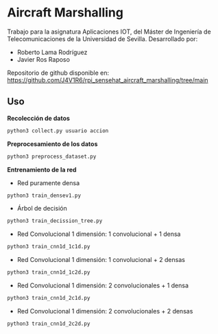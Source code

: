 # Aircraft Marshalling
Trabajo para la asignatura Aplicaciones IOT, del Máster de Ingeniería de Telecomunicaciones de la Universidad de Sevilla.
Desarrollado por:
 - Roberto Lama Rodríguez
 - Javier Ros Raposo

 Repositorio de github disponible en:
 https://github.com/J4V1R6/rpi_sensehat_aircraft_marshalling/tree/main

## Uso

**Recolección de datos**
```bash
python3 collect.py usuario accion
```

**Preprocesamiento de los datos**
```bash
python3 preprocess_dataset.py
```

**Entrenamiento de la red**

 * Red puramente densa
```bash
python3 train_densev1.py
```

 * Árbol de decisión
```bash
python3 train_decission_tree.py
```

 * Red Convolucional 1 dimensión: 1 convolucional + 1 densa 
```bash
python3 train_cnn1d_1c1d.py
```

 * Red Convolucional 1 dimensión: 1 convolucional + 2 densas 
```bash
python3 train_cnn1d_1c2d.py
```

 * Red Convolucional 1 dimensión: 2 convolucionales + 1 densa 
```bash
python3 train_cnn1d_2c1d.py
```

 * Red Convolucional 1 dimensión: 2 convolucionales + 2 densas
```bash
python3 train_cnn1d_2c2d.py
```